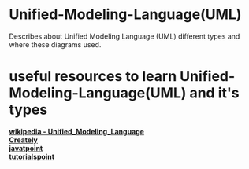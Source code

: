 # Unified-Modeling-Language(UML)

Describes about Unified Modeling Language (UML) different types and where these diagrams used.

# useful resources to learn Unified-Modeling-Language(UML) and it's types

<a href="https://en.wikipedia.org/wiki/Unified_Modeling_Language" title="wikipedia"><b> wikipedia - Unified_Modeling_Language </b></a><br/>
<a href="https://creately.com/blog/diagrams/uml-diagram-types-examples/" title="Creately"><b> Creately </b></a><br/>
<a href="https://www.javatpoint.com/uml-diagrams" title="javatpoint"><b> javatpoint </b></a><br/>
<a href="https://www.tutorialspoint.com/uml/uml_standard_diagrams.htm" title="tutorialspoint"><b> tutorialspoint </b></a>
